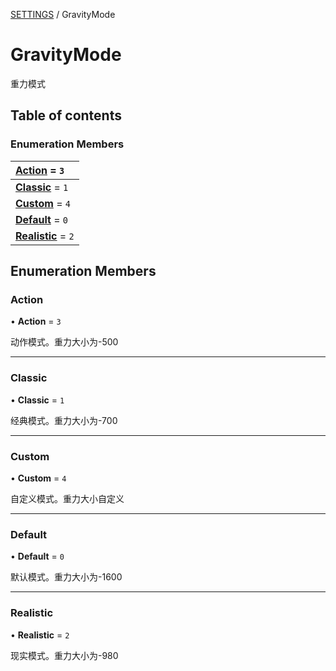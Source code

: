 [SETTINGS](../groups/SETTINGS.SETTINGS.md) / GravityMode

# GravityMode <Badge type="tip" text="Enumeration" /> <Score text="GravityMode" />

重力模式

## Table of contents

### Enumeration Members <Score text="Enumeration" /> 
| **[Action](mw.GravityMode.md#action)** = ``3``  |
| :----- |
| **[Classic](mw.GravityMode.md#classic)** = ``1`` |
| **[Custom](mw.GravityMode.md#custom)** = ``4`` |
| **[Default](mw.GravityMode.md#default)** = ``0`` |
| **[Realistic](mw.GravityMode.md#realistic)** = ``2`` |

## Enumeration Members

### Action <Score text="Action" /> 

• **Action** = ``3``

动作模式。重力大小为-500

___

### Classic <Score text="Classic" /> 

• **Classic** = ``1``

经典模式。重力大小为-700

___

### Custom <Score text="Custom" /> 

• **Custom** = ``4``

自定义模式。重力大小自定义

___

### Default <Score text="Default" /> 

• **Default** = ``0``

默认模式。重力大小为-1600

___

### Realistic <Score text="Realistic" /> 

• **Realistic** = ``2``

现实模式。重力大小为-980
